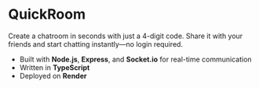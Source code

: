 # QuickRoom

Create a chatroom in seconds with just a 4-digit code. Share it with your friends and start chatting instantly—no login required.

- Built with **Node.js**, **Express**, and **Socket.io** for real-time communication
- Written in **TypeScript**
- Deployed on **Render**

